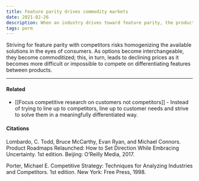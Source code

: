 ```yaml
---
title: Feature parity drives commodity markets
date: 2021-02-26
description: When an industry drives toward feature parity, the products become homogeneous and undifferentiated leaving price as the only point of competition. 
tags: perm
---
```


Striving for feature parity with competitors risks homogenizing the available solutions in the eyes of consumers. As options become interchangeable, they become commoditized; this, in turn, leads to declining prices as it becomes more difficult or impossible to compete on differentiating features between products. 

---
#### Related
- [[Focus competitive research on customers not competitors]] - Instead of trying to line up to competitors, line up to customer needs and strive to solve them in a meaningfully differentiated way.

#### Citations
Lombardo, C. Todd, Bruce McCarthy, Evan Ryan, and Michael Connors. Product Roadmaps Relaunched: How to Set Direction While Embracing Uncertainty. 1st edition. Beijing: O’Reilly Media, 2017.

Porter, Michael E. Competitive Strategy: Techniques for Analyzing Industries and Competitors. 1st edition. New York: Free Press, 1998.
